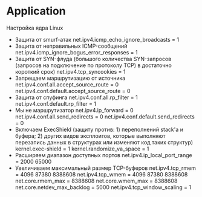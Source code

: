 # Application
 
Настройка ядра Linux
* Защита от smurf-атак
    net.ipv4.icmp_echo_ignore_broadcasts = 1
* Защита от неправильных ICMP-сообщений
    net.ipv4.icmp_ignore_bogus_error_responses = 1
* Защита от SYN-флуда (большого количества SYN-запросов (запросов на подключение по протоколу TCP) в достаточно короткий срок)
    net.ipv4.tcp_syncookies = 1
* Запрещаем маршрутизацию от источника
    net.ipv4.conf.all.accept_source_route = 0
    net.ipv4.conf.default.accept_source_route = 0
* Защита от спуфинга
    net.ipv4.conf.all.rp_filter = 1
    net.ipv4.conf.default.rp_filter = 1
*  Мы не маршрутизатор
    net.ipv4.ip_forward = 0
    net.ipv4.conf.all.send_redirects = 0
    net.ipv4.conf.default.send_redirects = 0
* Включаем ExecShield (защиту против: 1) переполнений stack'а и буфера; 2) других видов эксплоитов, которые выполняют перезапись данных в структурах или изменяют код таких структур)
    kernel.exec-shield = 1
    kernel.randomize_va_space = 1
* Расширяем диапазон доступных портов
    net.ipv4.ip_local_port_range = 2000 65000
* Увеличиваем максимальный размер TCP-буферов
    net.ipv4.tcp_rmem = 4096 87380 8388608
    net.ipv4.tcp_wmem = 4096 87380 8388608
    net.core.rmem_max = 8388608
    net.core.wmem_max = 8388608
    net.core.netdev_max_backlog = 5000
    net.ipv4.tcp_window_scaling = 1
